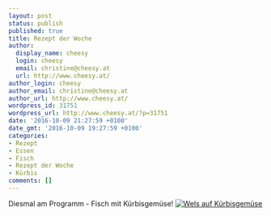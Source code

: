 ```yaml
---
layout: post
status: publish
published: true
title: Rezept der Woche
author:
  display_name: cheesy
  login: cheesy
  email: christine@cheesy.at
  url: http://www.cheesy.at/
author_login: cheesy
author_email: christine@cheesy.at
author_url: http://www.cheesy.at/
wordpress_id: 31751
wordpress_url: http://www.cheesy.at/?p=31751
date: '2016-10-09 21:27:59 +0100'
date_gmt: '2016-10-09 19:27:59 +0100'
categories:
- Rezept
- Essen
- Fisch
- Rezept der Woche
- Kürbis
comments: []
---
```

Diesmal am Programm - Fisch mit Kürbisgemüse!
[![Wels auf Kürbisgemüse](http://www.cheesy.at/wp-content/uploads/Wels-auf-Kürbisgemüse.jpg)](http://www.cheesy.at/rezepte/hauptspeisen/fisch/wels-auf-kuerbisgemuese/)
